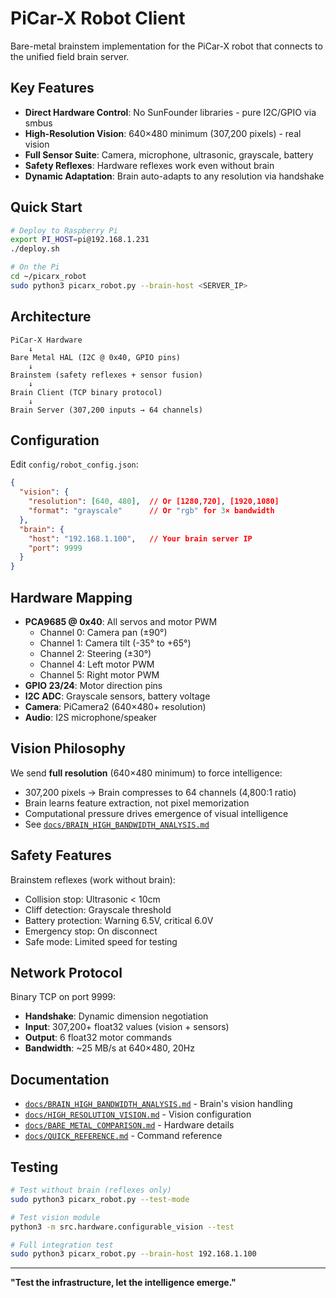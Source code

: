 # PiCar-X Robot Client

Bare-metal brainstem implementation for the PiCar-X robot that connects to the unified field brain server.

## Key Features

- **Direct Hardware Control**: No SunFounder libraries - pure I2C/GPIO via smbus
- **High-Resolution Vision**: 640×480 minimum (307,200 pixels) - real vision
- **Full Sensor Suite**: Camera, microphone, ultrasonic, grayscale, battery
- **Safety Reflexes**: Hardware reflexes work even without brain
- **Dynamic Adaptation**: Brain auto-adapts to any resolution via handshake

## Quick Start

```bash
# Deploy to Raspberry Pi
export PI_HOST=pi@192.168.1.231
./deploy.sh

# On the Pi
cd ~/picarx_robot
sudo python3 picarx_robot.py --brain-host <SERVER_IP>
```

## Architecture

```
PiCar-X Hardware
    ↓
Bare Metal HAL (I2C @ 0x40, GPIO pins)
    ↓
Brainstem (safety reflexes + sensor fusion)
    ↓
Brain Client (TCP binary protocol)
    ↓
Brain Server (307,200 inputs → 64 channels)
```

## Configuration

Edit `config/robot_config.json`:
```json
{
  "vision": {
    "resolution": [640, 480],  // Or [1280,720], [1920,1080]
    "format": "grayscale"      // Or "rgb" for 3× bandwidth
  },
  "brain": {
    "host": "192.168.1.100",   // Your brain server IP
    "port": 9999
  }
}
```

## Hardware Mapping

- **PCA9685 @ 0x40**: All servos and motor PWM
  - Channel 0: Camera pan (±90°)
  - Channel 1: Camera tilt (-35° to +65°)
  - Channel 2: Steering (±30°)
  - Channel 4: Left motor PWM
  - Channel 5: Right motor PWM
- **GPIO 23/24**: Motor direction pins
- **I2C ADC**: Grayscale sensors, battery voltage
- **Camera**: PiCamera2 (640×480+ resolution)
- **Audio**: I2S microphone/speaker

## Vision Philosophy

We send **full resolution** (640×480 minimum) to force intelligence:
- 307,200 pixels → Brain compresses to 64 channels (4,800:1 ratio)
- Brain learns feature extraction, not pixel memorization
- Computational pressure drives emergence of visual intelligence
- See [`docs/BRAIN_HIGH_BANDWIDTH_ANALYSIS.md`](docs/BRAIN_HIGH_BANDWIDTH_ANALYSIS.md)

## Safety Features

Brainstem reflexes (work without brain):
- Collision stop: Ultrasonic < 10cm
- Cliff detection: Grayscale threshold
- Battery protection: Warning 6.5V, critical 6.0V
- Emergency stop: On disconnect
- Safe mode: Limited speed for testing

## Network Protocol

Binary TCP on port 9999:
- **Handshake**: Dynamic dimension negotiation
- **Input**: 307,200+ float32 values (vision + sensors)
- **Output**: 6 float32 motor commands
- **Bandwidth**: ~25 MB/s at 640×480, 20Hz

## Documentation

- [`docs/BRAIN_HIGH_BANDWIDTH_ANALYSIS.md`](docs/BRAIN_HIGH_BANDWIDTH_ANALYSIS.md) - Brain's vision handling
- [`docs/HIGH_RESOLUTION_VISION.md`](docs/HIGH_RESOLUTION_VISION.md) - Vision configuration
- [`docs/BARE_METAL_COMPARISON.md`](docs/BARE_METAL_COMPARISON.md) - Hardware details
- [`docs/QUICK_REFERENCE.md`](docs/QUICK_REFERENCE.md) - Command reference

## Testing

```bash
# Test without brain (reflexes only)
sudo python3 picarx_robot.py --test-mode

# Test vision module
python3 -m src.hardware.configurable_vision --test

# Full integration test
sudo python3 picarx_robot.py --brain-host 192.168.1.100
```

---

**"Test the infrastructure, let the intelligence emerge."**
